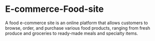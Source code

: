 # E-commerce-Food-site
A food e-commerce site is an online platform that allows customers to browse, order, and purchase various food products, ranging from fresh produce and groceries to ready-made meals and specialty items. 
